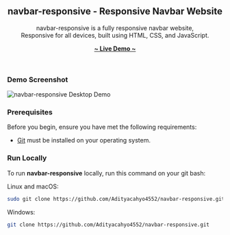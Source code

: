<div align="center">
   
  <br/>
  <br/>

  <h2 align="center">navbar-responsive - Responsive Navbar Website</h2>
  
  navbar-responsive is a fully responsive navbar website, <br/>Responsive for all devices, built using HTML, CSS, and JavaScript.

  <a href="https://adityacahyo4552.github.io/navbar-responsive/"><strong>~ Live Demo ~</strong></a>
</div>

<br />

### Demo Screenshot

![navbar-responsive Desktop Demo](./readme-images/Prev-Desktop.pn "Desktop Demo")

### Prerequisites

Before you begin, ensure you have met the following requirements:

- [Git](https://git-scm.com/downloads "Download Git") must be installed on your operating system.

### Run Locally

To run **navbar-responsive** locally, run this command on your git bash:

Linux and macOS:

```bash
sudo git clone https://github.com/Adityacahyo4552/navbar-responsive.git
```

Windows:

```bash
git clone https://github.com/Adityacahyo4552/navbar-responsive.git
```
